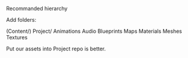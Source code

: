 Recommanded hierarchy

Add folders:

(Content/)
    Project/
        Animations
        Audio
        Blueprints
        Maps
        Materials
        Meshes
        Textures

Put our assets into Project repo is better.